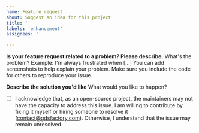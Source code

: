 ```yaml
---
name: Feature request
about: Suggest an idea for this project
title: ''
labels: 'enhancement'
assignees: ''

---
```


**Is your feature request related to a problem? Please describe.**
What's the problem? Example: I'm always frustrated when [...]
You can add screenshots to help explain your problem.
Make sure you include the code for others to reproduce your issue.

**Describe the solution you'd like**
What would you like to happen?

- [ ] I acknowledge that, as an open-source project, the maintainers may not have the capacity to address this issue. I am willing to contribute by fixing it myself or hiring someone to resolve it (contact@gdsfactory.com). Otherwise, I understand that the issue may remain unresolved.
